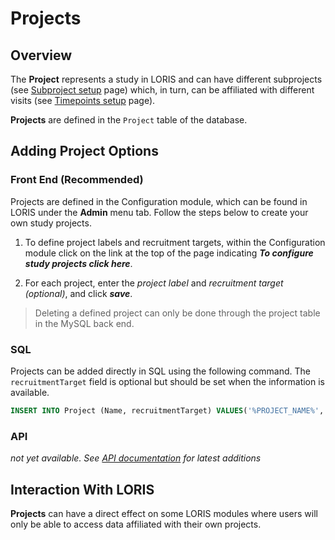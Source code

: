 # Projects

## Overview
The **Project** represents a study in LORIS and can have different subprojects (see [Subproject setup](04_Subprojects.md) page) which, in turn, can be affiliated with different visits (see [Timepoints setup](05_Timepoints.md) page).

**Projects** are defined in the `Project` table of the database.
         
## Adding Project Options

### Front End (Recommended)
Projects are defined in the Configuration module, which can be found in LORIS under the **Admin** menu tab. Follow the steps below to create your own study projects.

1. To define project labels and recruitment targets, within the Configuration module click on the link at the top of the page indicating ***To configure study projects click here***.

2. For each project, enter the _project label_ and _recruitment target (optional)_, and click ***save***. 

> Deleting a defined project can only be done through the project table in the MySQL back end. 

### SQL
Projects can be added directly in SQL using the following command. The `recruitmentTarget` field is optional but should be set when the information is available.

```sql
INSERT INTO Project (Name, recruitmentTarget) VALUES('%PROJECT_NAME%', NULL);
```

### API
_not yet available. See [API documentation](../../../API/LorisRESTAPI_v0.0.3.md) for latest additions_
 
## Interaction With LORIS
**Projects** can have a direct effect on some LORIS modules where users will only be able to access data affiliated with their own projects.

